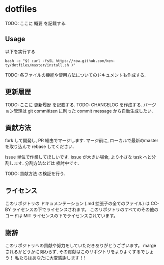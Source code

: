 # dotfiles

TODO: ここに 概要 を記載する.

## Usage

以下を実行する

```
bash -c "$( curl -fsSL https://raw.github.com/ken-ty/dotfiles/master/install.sh )"
```

TODO: 各ファイルの機能や使用方法についてのドキュメントも作成する.

## 更新履歴

TODO: ここに 更新履歴 を記載する.
TODO: CHANGELOG を作成する.
      バージョン管理は git commitizen に則った commit message から自動生成したい.

## 貢献方法

fork して開発し, PR 経由でマージします. 
マージ前に, ローカルで最新のmasterを取り込んで rebase してください.

issue 単位で作業してほしいです. issue が大きい場合, より小さな task へと分割します.
分割方法などは 検討中です.

TODO: 貢献方法 の検証を行う.

## ライセンス

このリポジトリの ドキュメンテーション (.md 拡張子の全てのファイル) は CC-BY ライセンスの下でライセンスされます。
このリポジトリのすべてのその他のコードは MIT ライセンスの下でライセンスされています。

## 謝辞

このリポジトリへの貢献や努力をしていただきありがとうございます。
marge されるかどうかに関わらず, その貢献はこのリポジトリをよりよくするでしょう！
私たちはあなたに大変感謝します！!
